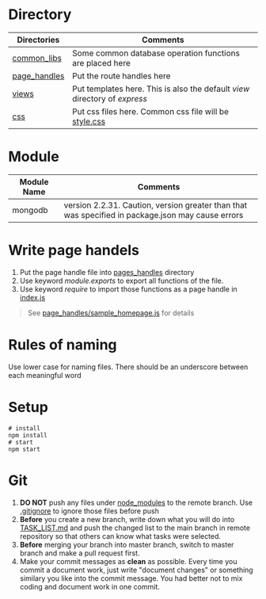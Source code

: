 # Directory
Directories|Comments
-|-
[common_libs](/common_libs)    |Some common database operation functions are placed here
[page_handles](/page_handles)|Put the route handles here
[views](/views)                |Put templates here. This is also the default *view* directory of *express*
[css](/css)|Put css files here. Common css file will be [style.css](/css/style.css)

# Module
Module Name|Comments
-|-
mongodb|version 2.2.31. Caution, version greater than that was specified in package.json may cause errors 

# Write page handels
1. Put the page handle file into [pages_handles](/page_handles) directory
2. Use keyword *module.exports* to export all functions of the file.
3. Use keyword *require* to import those functions as a page handle in [index.js](/index.js)
> See [page_handles/sample_homepage.js](/page_handles/sample_homepage.js) for details

# Rules of naming
Use lower case for naming files. There should be an underscore between each meaningful word

# Setup
```
# install
npm install
# start
npm start
```

# Git
1. **DO NOT** push any files under [node_modules](/node_modules) to the remote branch. Use [.gitignore](/.gitignore) to ignore those files before push
2. **Before** you create a new branch, write down what you will do into [TASK_LIST.md](TASK_LIST.md) and push the changed list to the main branch in remote repository so that others can know what tasks were selected. 
3. **Before** merging your branch into master branch, switch to master branch and make a pull request first. 
4. Make your commit messages as **clean** as possible. Every time you commit a document work, just write "document changes" or something similary you like into the commit message. You had better not to mix coding and document work in one commit.